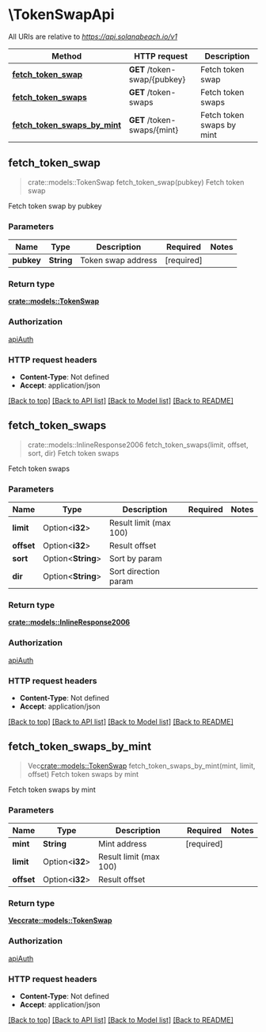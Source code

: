 # \TokenSwapApi

All URIs are relative to *https://api.solanabeach.io/v1*

Method | HTTP request | Description
------------- | ------------- | -------------
[**fetch_token_swap**](TokenSwapApi.md#fetch_token_swap) | **GET** /token-swap/{pubkey} | Fetch token swap
[**fetch_token_swaps**](TokenSwapApi.md#fetch_token_swaps) | **GET** /token-swaps | Fetch token swaps
[**fetch_token_swaps_by_mint**](TokenSwapApi.md#fetch_token_swaps_by_mint) | **GET** /token-swaps/{mint} | Fetch token swaps by mint



## fetch_token_swap

> crate::models::TokenSwap fetch_token_swap(pubkey)
Fetch token swap

Fetch token swap by pubkey

### Parameters


Name | Type | Description  | Required | Notes
------------- | ------------- | ------------- | ------------- | -------------
**pubkey** | **String** | Token swap address | [required] |

### Return type

[**crate::models::TokenSwap**](TokenSwap.md)

### Authorization

[apiAuth](../solanabeach_api.wiki/Home.md#apiAuth)

### HTTP request headers

- **Content-Type**: Not defined
- **Accept**: application/json

[[Back to top]](#) [[Back to API list]](../solanabeach_api.wiki/Home.md#documentation-for-api-endpoints) [[Back to Model list]](../solanabeach_api.wiki/Home.md#documentation-for-models) [[Back to README]](../solanabeach_api.wiki/Home.md)


## fetch_token_swaps

> crate::models::InlineResponse2006 fetch_token_swaps(limit, offset, sort, dir)
Fetch token swaps

Fetch token swaps

### Parameters


Name | Type | Description  | Required | Notes
------------- | ------------- | ------------- | ------------- | -------------
**limit** | Option<**i32**> | Result limit (max 100) |  |
**offset** | Option<**i32**> | Result offset |  |
**sort** | Option<**String**> | Sort by param |  |
**dir** | Option<**String**> | Sort direction param |  |

### Return type

[**crate::models::InlineResponse2006**](inline_response_200_6.md)

### Authorization

[apiAuth](../solanabeach_api.wiki/Home.md#apiAuth)

### HTTP request headers

- **Content-Type**: Not defined
- **Accept**: application/json

[[Back to top]](#) [[Back to API list]](../solanabeach_api.wiki/Home.md#documentation-for-api-endpoints) [[Back to Model list]](../solanabeach_api.wiki/Home.md#documentation-for-models) [[Back to README]](../solanabeach_api.wiki/Home.md)


## fetch_token_swaps_by_mint

> Vec<crate::models::TokenSwap> fetch_token_swaps_by_mint(mint, limit, offset)
Fetch token swaps by mint

Fetch token swaps by mint

### Parameters


Name | Type | Description  | Required | Notes
------------- | ------------- | ------------- | ------------- | -------------
**mint** | **String** | Mint address | [required] |
**limit** | Option<**i32**> | Result limit (max 100) |  |
**offset** | Option<**i32**> | Result offset |  |

### Return type

[**Vec<crate::models::TokenSwap>**](TokenSwap.md)

### Authorization

[apiAuth](../solanabeach_api.wiki/Home.md#apiAuth)

### HTTP request headers

- **Content-Type**: Not defined
- **Accept**: application/json

[[Back to top]](#) [[Back to API list]](../solanabeach_api.wiki/Home.md#documentation-for-api-endpoints) [[Back to Model list]](../solanabeach_api.wiki/Home.md#documentation-for-models) [[Back to README]](../solanabeach_api.wiki/Home.md)

